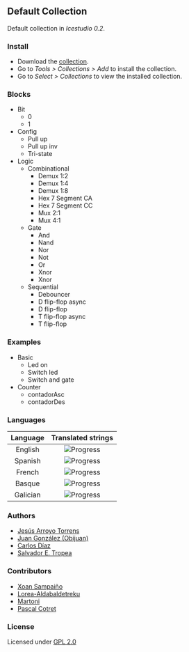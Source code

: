 ## Default Collection

Default collection in *Icestudio 0.2*.

### Install

* Download the [collection](https://github.com/FPGAwars/collection-default/archive/v0.2.0.zip).
* Go to *Tools > Collections > Add* to install the collection.
* Go to *Select > Collections* to view the installed collection.

### Blocks
* Bit
  * 0
  * 1
* Config
  * Pull up
  * Pull up inv
  * Tri-state
* Logic
  * Combinational
    * Demux 1:2
    * Demux 1:4
    * Demux 1:8
    * Hex 7 Segment CA
    * Hex 7 Segment CC
    * Mux 2:1
    * Mux 4:1
  * Gate
    * And
    * Nand
    * Nor
    * Not
    * Or
    * Xnor
    * Xnor
  * Sequential
    * Debouncer
    * D flip-flop async
    * D flip-flop
    * T flip-flop async
    * T flip-flop

### Examples
* Basic
  * Led on
  * Switch led
  * Switch and gate
* Counter
  * contadorAsc
  * contadorDes

### Languages

|  Language  | Translated strings                         |
|:----------:|:------------------------------------------:|
| English    | ![Progress](http://progressed.io/bar/100)  |
| Spanish    | ![Progress](http://progressed.io/bar/100)  |
| French     | ![Progress](http://progressed.io/bar/100)  |
| Basque     | ![Progress](http://progressed.io/bar/97)   |
| Galician   | ![Progress](http://progressed.io/bar/82)   |

### Authors
 * [Jesús Arroyo Torrens](https://github.com/Jesus89)
 * [Juan González (Obijuan)](https://github.com/Obijuan)
 * [Carlos Díaz](https://github.com/C47D)
 * [Salvador E. Tropea](https://github.com/set-soft)

### Contributors
 * [Xoan Sampaiño](https://github.com/xoan)
 * [Lorea-Aldabaldetreku](https://github.com/Lorea-Aldabaldetreku)
 * [Martoni](https://github.com/Martoni)
 * [Pascal Cotret](https://github.com/pcotret)

### License

Licensed under [GPL 2.0](https://opensource.org/licenses/GPL-2.0)
